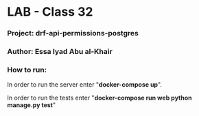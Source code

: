 # LAB - Class 32

### Project: drf-api-permissions-postgres

### Author: Essa Iyad Abu al-Khair


### How to run:

In order to run the server enter "**docker-compose up**".

In order to run the tests enter "**docker-compose run web python manage.py test**"
